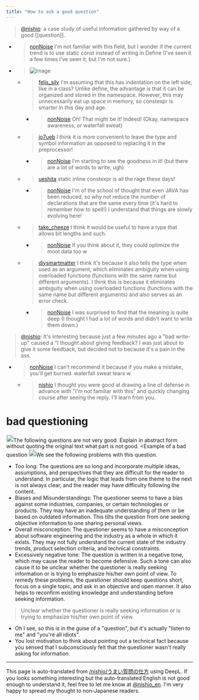```yaml
---
title: "How to ask a good question"
---
```


> [@nishio](https://twitter.com/nishio/status/1687658008388800512?s=20): a case study of useful information gathered by way of a good [[question]].

- > [nonNoise](https://twitter.com/nonNoise/status/1687434594860326912/photo/1) I'm not familiar with this field, but I wonder if the current trend is to use static const instead of writing in Define (I've seen it a few times I've seen it, but I'm not sure.)
- >  ![image](https://pbs.twimg.com/media/F2r4smAbsAABTQ7?format=png&name=small#.png)

    - > [felis_silv](https://twitter.com/felis_silv/status/1687472727710740480) I'm assuming that this has indentation on the left side, like in a class? Unlike define, the advantage is that it can be organized and stored in the namespace. However, this may unnecessarily eat up space in memory, so constexpr is smarter in this day and age.
        - > [nonNoise](https://twitter.com/nonNoise/status/1687611744821391360) Oh! That might be it! Indeed! (Okay, namespace awareness, or waterfall sweat)

    - > [jo7ueb](https://twitter.com/jo7ueb/status/1687509127181037568) I think it is more convenient to leave the type and symbol information as opposed to replacing it in the preprocessor!
        - > [nonNoise](https://twitter.com/nonNoise/status/1687611241873977347) I'm starting to see the goodness in it! (but there are a lot of words to write, ugh)

    - > [ueshita](https://twitter.com/ueshita/status/1687461831181565952) static inline constexpr is all the rage these days!
        - > [nonNoise](https://twitter.com/nonNoise/status/1687612397509586945) I'm of the school of thought that even JAVA has been reduced, so why not reduce the number of declarations that are the same every time (it's hard to remember how to spell!) I understand that things are slowly evolving here!

    - > [take_cheeze](https://twitter.com/take_cheeze/status/1687608107814531075) I think it would be useful to have a type that allows bit lengths and such.
        - > [nonNoise](https://twitter.com/nonNoise/status/1687610908535836672) If you think about it, they could optimize the moot data too w

    - > [diysmartmatter](https://twitter.com/diysmartmatter/status/1687643133717487616) I think it's because it also tells the type when used as an argument, which eliminates ambiguity when using overloaded functions (functions with the same name but different arguments). I think this is because it eliminates ambiguity when using overloaded functions (functions with the same name but different arguments) and also serves as an error check.
        - > [nonNoise](https://twitter.com/nonNoise/status/1687643524316205056) I was surprised to find that the meaning is quite deep (I thought I had a lot of words and didn't want to write them down.)


> [@nishio](https://twitter.com/nishio/status/1687658319731998720?s=20): It's interesting because just a few minutes ago a "bad write-up" caused a "I thought about giving feedback? I was just about to give it some feedback, but decided not to because it's a pain in the ass.
- > [nonNoise](https://twitter.com/nonNoise/status/1687660860867788800) I can't recommend it because if you make a mistake, you'll get burned. waterfall sweat tears w
    - > [nishio](https://twitter.com/nishio/status/1687663175918047233) I thought you were good at drawing a line of defense in advance with "I'm not familiar with this" and quickly changing course after seeing the reply. I'll learn from you.

# bad questioning
<img src='https://scrapbox.io/api/pages/nishio-en/nishio/icon' alt='nishio.icon' height="19.5"/>The following questions are not very good. Explain in abstract form without quoting the original text what part is not good. <Example of a bad question
<img src='https://scrapbox.io/api/pages/nishio-en/gpt/icon' alt='gpt.icon' height="19.5"/>We see the following problems with this question.
- Too long: The questions are so long and incorporate multiple ideas, assumptions, and perspectives that they are difficult for the reader to understand. In particular, the logic that leads from one theme to the next is not always clear, and the reader may have difficulty following the content.
- Biases and Misunderstandings: The questioner seems to have a bias against some industries, companies, or certain technologies or products. They may have an inadequate understanding of them or be based on outdated information. This tilts the question from one seeking objective information to one sharing personal views.
- Overall misconception: The questioner seems to have a misconception about software engineering and the industry as a whole in which it exists. They may not fully understand the current state of the industry trends, product selection criteria, and technical constraints.
- Excessively negative tone: The question is written in a negative tone, which may cause the reader to become defensive. Such a tone can also cause it to be unclear whether the questioner is really seeking information or is trying to emphasize his/her own point of view.
To remedy these problems, the questioner should keep questions short, focus on a single topic, and ask in an objective and open manner. It also helps to reconfirm existing knowledge and understanding before seeking information.

> Unclear whether the questioner is really seeking information or is trying to emphasize his/her own point of view.
- Oh I see, so this is in the guise of a "question", but it's actually "listen to me" and "you're all idiots".
- You lost motivation to think about pointing out a technical fact because you sensed that I subconsciously felt that the questioner wasn't really asking for information.

---
This page is auto-translated from [/nishio/うまい質問の仕方](https://scrapbox.io/nishio/うまい質問の仕方) using DeepL. If you looks something interesting but the auto-translated English is not good enough to understand it, feel free to let me know at [@nishio_en](https://twitter.com/nishio_en). I'm very happy to spread my thought to non-Japanese readers.